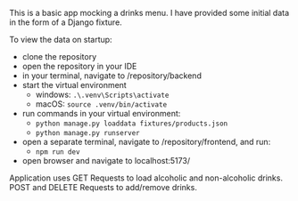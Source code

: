 This is a basic app mocking a drinks menu. 
I have provided some initial data in the form of a Django fixture.

To view the data on startup:
- clone the repository
- open the repository in your IDE
- in your terminal, navigate to /repository/backend
- start the virtual environment
  - windows: `.\.venv\Scripts\activate`
  - macOS: `source .venv/bin/activate`
- run commands in your virtual environment:
  - `python manage.py loaddata fixtures/products.json`
  - `python manage.py runserver`
- open a separate terminal, navigate to /repository/frontend, and run:
  - `npm run dev`
- open browser and navigate to localhost:5173/

Application uses GET Requests to load alcoholic and non-alcoholic drinks.
POST and DELETE Requests to add/remove drinks.
